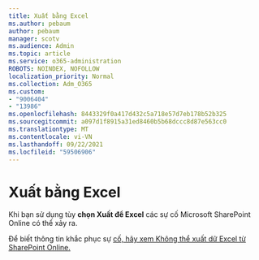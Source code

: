 ```yaml
---
title: Xuất bằng Excel
ms.author: pebaum
author: pebaum
manager: scotv
ms.audience: Admin
ms.topic: article
ms.service: o365-administration
ROBOTS: NOINDEX, NOFOLLOW
localization_priority: Normal
ms.collection: Adm_O365
ms.custom:
- "9006404"
- "13986"
ms.openlocfilehash: 8443329f0a417d432c5a718e57d7eb178b52b325
ms.sourcegitcommit: a097d1f8915a31ed8460b5b68dccc8d87e563cc0
ms.translationtype: MT
ms.contentlocale: vi-VN
ms.lasthandoff: 09/22/2021
ms.locfileid: "59506906"
---
```

# <a name="exporting-with-excel"></a>Xuất bằng Excel

Khi bạn sử dụng tùy **chọn Xuất để Excel** các sự cố Microsoft SharePoint Online có thể xảy ra.

Để biết thông tin khắc phục sự [cố, hãy xem Không thể xuất dữ Excel từ SharePoint Online.](https://docs.microsoft.com/office/troubleshoot/excel/cannot-export-to-excel)
